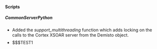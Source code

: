 
#### Scripts
##### CommonServerPython
- Added the *support_multithreading* function which adds locking on the calls to the Cortex XSOAR server from the Demisto object.
- $$$$$$$TEST1